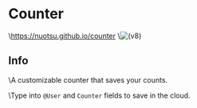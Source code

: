 # Counter
\\https://nuotsu.github.io/counter
\\![(v8)](https://i.imgur.com/fPVrvd7.png)

## Info
\\A customizable counter that saves your counts.

\\Type into `@User` and `Counter` fields to save in the cloud.
